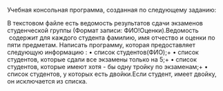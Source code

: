 Учебная консольная программа, созданная по следующему заданию:

В текстовом файле есть ведомость результатов сдачи экзаменов студенческой группы (Формат записи: ФИО!Оценки).Ведомость  содержит для каждого студента фамилию, имя отчество и оценки по пяти предметам.
Написать программу, которая предоставляет следующую информацию :
• список студентов(ФИО);+
• список студентов, которые сдали все экзамены только на 5;+
• список студентов, которые имеют хотя - бы одну тройку по экзаменам;+
• список студентов, у которых есть двойки.Если студент, имеет двойку, он исключается из списка.
